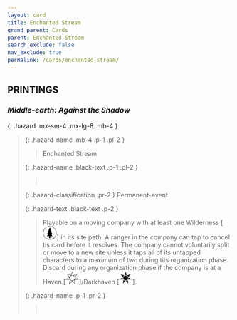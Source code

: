 ```yaml
---
layout: card
title: Enchanted Stream
grand_parent: Cards
parent: Enchanted Stream
search_exclude: false
nav_exclude: true
permalink: /cards/enchanted-stream/
---
```


## PRINTINGS


### _Middle-earth: Against the Shadow_

{: .hazard .mx-sm-4 .mx-lg-8 .mb-4 }
> {: .hazard-name .mb-4 .p-1 .pl-2 }
> > <div class="hazard-mp"></div>
> > <div class="card-name">Enchanted Stream</div>
>
> {: .hazard-name .black-text .p-1 .pl-2 }
> > &nbsp;
>
> {: .hazard-classification .pr-2 }
> Permanent-event
>
> {: .hazard-text .black-text .p-2 }
> > Playable on a moving company with at least one Wilderness \[![](/assets/images/wilderness.svg)] in its site path. A ranger in the company can tap to cancel tis card before it resolves. The company cannot voluntarily split or move to a new site unless it taps all of its untapped characters to a maximum of two during tits organization phase. Discard during any organization phase if the company is at a Haven \[![](/assets/images/free-haven.svg)]/Darkhaven \[![](/assets/images/dark-haven.svg)]. 
>
> {: .hazard-name .p-1 .pr-2 }
> > <div class="card-shield"></div>
> > <div class="card-corruption">&nbsp;</div>
